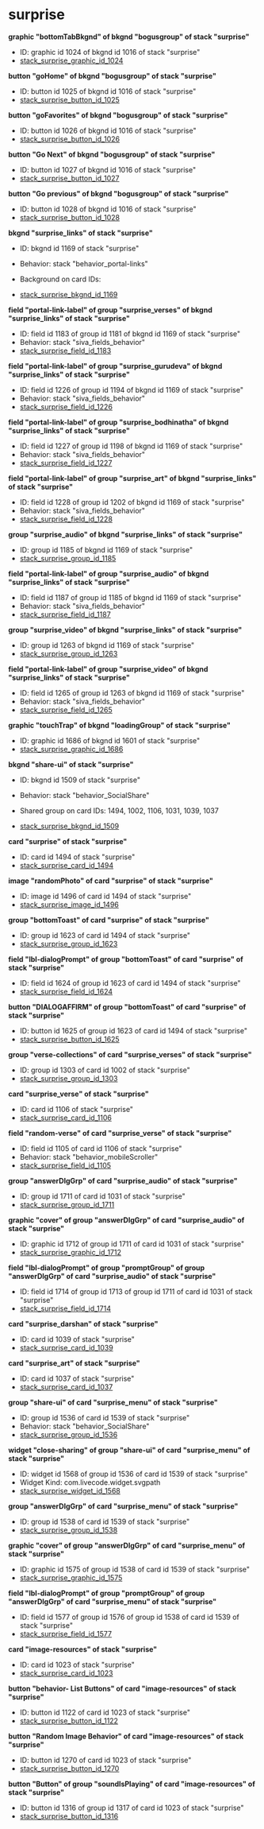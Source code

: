 # surprise
**graphic "bottomTabBkgnd" of bkgnd "bogusgroup" of stack "surprise"**
* ID: graphic id 1024 of bkgnd id 1016 of stack "surprise"
* [stack_surprise_graphic_id_1024](./../../ScriptTracker/modules/surprise_Scripts/stack_surprise_graphic_id_1024.livecodescript)

**button "goHome" of bkgnd "bogusgroup" of stack "surprise"**
* ID: button id 1025 of bkgnd id 1016 of stack "surprise"
* [stack_surprise_button_id_1025](./../../ScriptTracker/modules/surprise_Scripts/stack_surprise_button_id_1025.livecodescript)

**button "goFavorites" of bkgnd "bogusgroup" of stack "surprise"**
* ID: button id 1026 of bkgnd id 1016 of stack "surprise"
* [stack_surprise_button_id_1026](./../../ScriptTracker/modules/surprise_Scripts/stack_surprise_button_id_1026.livecodescript)

**button "Go Next" of bkgnd "bogusgroup" of stack "surprise"**
* ID: button id 1027 of bkgnd id 1016 of stack "surprise"
* [stack_surprise_button_id_1027](./../../ScriptTracker/modules/surprise_Scripts/stack_surprise_button_id_1027.livecodescript)

**button "Go previous" of bkgnd "bogusgroup" of stack "surprise"**
* ID: button id 1028 of bkgnd id 1016 of stack "surprise"
* [stack_surprise_button_id_1028](./../../ScriptTracker/modules/surprise_Scripts/stack_surprise_button_id_1028.livecodescript)

**bkgnd "surprise_links" of stack "surprise"**
* ID: bkgnd id 1169 of stack "surprise"
* Behavior: stack "behavior_portal-links"

* Background on card IDs: 
* [stack_surprise_bkgnd_id_1169](./../../ScriptTracker/modules/surprise_Scripts/stack_surprise_bkgnd_id_1169.livecodescript)

**field "portal-link-label" of group "surprise_verses" of bkgnd "surprise_links" of stack "surprise"**
* ID: field id 1183 of group id 1181 of bkgnd id 1169 of stack "surprise"
* Behavior: stack "siva_fields_behavior"
* [stack_surprise_field_id_1183](./../../ScriptTracker/modules/surprise_Scripts/stack_surprise_field_id_1183.livecodescript)

**field "portal-link-label" of group "surprise_gurudeva" of bkgnd "surprise_links" of stack "surprise"**
* ID: field id 1226 of group id 1194 of bkgnd id 1169 of stack "surprise"
* Behavior: stack "siva_fields_behavior"
* [stack_surprise_field_id_1226](./../../ScriptTracker/modules/surprise_Scripts/stack_surprise_field_id_1226.livecodescript)

**field "portal-link-label" of group "surprise_bodhinatha" of bkgnd "surprise_links" of stack "surprise"**
* ID: field id 1227 of group id 1198 of bkgnd id 1169 of stack "surprise"
* Behavior: stack "siva_fields_behavior"
* [stack_surprise_field_id_1227](./../../ScriptTracker/modules/surprise_Scripts/stack_surprise_field_id_1227.livecodescript)

**field "portal-link-label" of group "surprise_art" of bkgnd "surprise_links" of stack "surprise"**
* ID: field id 1228 of group id 1202 of bkgnd id 1169 of stack "surprise"
* Behavior: stack "siva_fields_behavior"
* [stack_surprise_field_id_1228](./../../ScriptTracker/modules/surprise_Scripts/stack_surprise_field_id_1228.livecodescript)

**group "surprise_audio" of bkgnd "surprise_links" of stack "surprise"**
* ID: group id 1185 of bkgnd id 1169 of stack "surprise"
* [stack_surprise_group_id_1185](./../../ScriptTracker/modules/surprise_Scripts/stack_surprise_group_id_1185.livecodescript)

**field "portal-link-label" of group "surprise_audio" of bkgnd "surprise_links" of stack "surprise"**
* ID: field id 1187 of group id 1185 of bkgnd id 1169 of stack "surprise"
* Behavior: stack "siva_fields_behavior"
* [stack_surprise_field_id_1187](./../../ScriptTracker/modules/surprise_Scripts/stack_surprise_field_id_1187.livecodescript)

**group "surprise_video" of bkgnd "surprise_links" of stack "surprise"**
* ID: group id 1263 of bkgnd id 1169 of stack "surprise"
* [stack_surprise_group_id_1263](./../../ScriptTracker/modules/surprise_Scripts/stack_surprise_group_id_1263.livecodescript)

**field "portal-link-label" of group "surprise_video" of bkgnd "surprise_links" of stack "surprise"**
* ID: field id 1265 of group id 1263 of bkgnd id 1169 of stack "surprise"
* Behavior: stack "siva_fields_behavior"
* [stack_surprise_field_id_1265](./../../ScriptTracker/modules/surprise_Scripts/stack_surprise_field_id_1265.livecodescript)

**graphic "touchTrap" of bkgnd "loadingGroup" of stack "surprise"**
* ID: graphic id 1686 of bkgnd id 1601 of stack "surprise"
* [stack_surprise_graphic_id_1686](./../../ScriptTracker/modules/surprise_Scripts/stack_surprise_graphic_id_1686.livecodescript)

**bkgnd "share-ui" of stack "surprise"**
* ID: bkgnd id 1509 of stack "surprise"
* Behavior: stack "behavior_SocialShare"

* Shared group on card IDs: 1494, 1002, 1106, 1031, 1039, 1037
* [stack_surprise_bkgnd_id_1509](./../../ScriptTracker/modules/surprise_Scripts/stack_surprise_bkgnd_id_1509.livecodescript)

**card "surprise" of stack "surprise"**
* ID: card id 1494 of stack "surprise"
* [stack_surprise_card_id_1494](./../../ScriptTracker/modules/surprise_Scripts/stack_surprise_card_id_1494.livecodescript)

**image "randomPhoto" of card "surprise" of stack "surprise"**
* ID: image id 1496 of card id 1494 of stack "surprise"
* [stack_surprise_image_id_1496](./../../ScriptTracker/modules/surprise_Scripts/stack_surprise_image_id_1496.livecodescript)

**group "bottomToast" of card "surprise" of stack "surprise"**
* ID: group id 1623 of card id 1494 of stack "surprise"
* [stack_surprise_group_id_1623](./../../ScriptTracker/modules/surprise_Scripts/stack_surprise_group_id_1623.livecodescript)

**field "lbl-dialogPrompt" of group "bottomToast" of card "surprise" of stack "surprise"**
* ID: field id 1624 of group id 1623 of card id 1494 of stack "surprise"
* [stack_surprise_field_id_1624](./../../ScriptTracker/modules/surprise_Scripts/stack_surprise_field_id_1624.livecodescript)

**button "DIALOGAFFIRM" of group "bottomToast" of card "surprise" of stack "surprise"**
* ID: button id 1625 of group id 1623 of card id 1494 of stack "surprise"
* [stack_surprise_button_id_1625](./../../ScriptTracker/modules/surprise_Scripts/stack_surprise_button_id_1625.livecodescript)

**group "verse-collections" of card "surprise_verses" of stack "surprise"**
* ID: group id 1303 of card id 1002 of stack "surprise"
* [stack_surprise_group_id_1303](./../../ScriptTracker/modules/surprise_Scripts/stack_surprise_group_id_1303.livecodescript)

**card "surprise_verse" of stack "surprise"**
* ID: card id 1106 of stack "surprise"
* [stack_surprise_card_id_1106](./../../ScriptTracker/modules/surprise_Scripts/stack_surprise_card_id_1106.livecodescript)

**field "random-verse" of card "surprise_verse" of stack "surprise"**
* ID: field id 1105 of card id 1106 of stack "surprise"
* Behavior: stack "behavior_mobileScroller"
* [stack_surprise_field_id_1105](./../../ScriptTracker/modules/surprise_Scripts/stack_surprise_field_id_1105.livecodescript)

**group "answerDlgGrp" of card "surprise_audio" of stack "surprise"**
* ID: group id 1711 of card id 1031 of stack "surprise"
* [stack_surprise_group_id_1711](./../../ScriptTracker/modules/surprise_Scripts/stack_surprise_group_id_1711.livecodescript)

**graphic "cover" of group "answerDlgGrp" of card "surprise_audio" of stack "surprise"**
* ID: graphic id 1712 of group id 1711 of card id 1031 of stack "surprise"
* [stack_surprise_graphic_id_1712](./../../ScriptTracker/modules/surprise_Scripts/stack_surprise_graphic_id_1712.livecodescript)

**field "lbl-dialogPrompt" of group "promptGroup" of group "answerDlgGrp" of card "surprise_audio" of stack "surprise"**
* ID: field id 1714 of group id 1713 of group id 1711 of card id 1031 of stack "surprise"
* [stack_surprise_field_id_1714](./../../ScriptTracker/modules/surprise_Scripts/stack_surprise_field_id_1714.livecodescript)

**card "surprise_darshan" of stack "surprise"**
* ID: card id 1039 of stack "surprise"
* [stack_surprise_card_id_1039](./../../ScriptTracker/modules/surprise_Scripts/stack_surprise_card_id_1039.livecodescript)

**card "surprise_art" of stack "surprise"**
* ID: card id 1037 of stack "surprise"
* [stack_surprise_card_id_1037](./../../ScriptTracker/modules/surprise_Scripts/stack_surprise_card_id_1037.livecodescript)

**group "share-ui" of card "surprise_menu" of stack "surprise"**
* ID: group id 1536 of card id 1539 of stack "surprise"
* Behavior: stack "behavior_SocialShare"
* [stack_surprise_group_id_1536](./../../ScriptTracker/modules/surprise_Scripts/stack_surprise_group_id_1536.livecodescript)

**widget "close-sharing" of group "share-ui" of card "surprise_menu" of stack "surprise"**
* ID: widget id 1568 of group id 1536 of card id 1539 of stack "surprise"
* Widget Kind: com.livecode.widget.svgpath
* [stack_surprise_widget_id_1568](./../../ScriptTracker/modules/surprise_Scripts/stack_surprise_widget_id_1568.livecodescript)

**group "answerDlgGrp" of card "surprise_menu" of stack "surprise"**
* ID: group id 1538 of card id 1539 of stack "surprise"
* [stack_surprise_group_id_1538](./../../ScriptTracker/modules/surprise_Scripts/stack_surprise_group_id_1538.livecodescript)

**graphic "cover" of group "answerDlgGrp" of card "surprise_menu" of stack "surprise"**
* ID: graphic id 1575 of group id 1538 of card id 1539 of stack "surprise"
* [stack_surprise_graphic_id_1575](./../../ScriptTracker/modules/surprise_Scripts/stack_surprise_graphic_id_1575.livecodescript)

**field "lbl-dialogPrompt" of group "promptGroup" of group "answerDlgGrp" of card "surprise_menu" of stack "surprise"**
* ID: field id 1577 of group id 1576 of group id 1538 of card id 1539 of stack "surprise"
* [stack_surprise_field_id_1577](./../../ScriptTracker/modules/surprise_Scripts/stack_surprise_field_id_1577.livecodescript)

**card "image-resources" of stack "surprise"**
* ID: card id 1023 of stack "surprise"
* [stack_surprise_card_id_1023](./../../ScriptTracker/modules/surprise_Scripts/stack_surprise_card_id_1023.livecodescript)

**button "behavior- List Buttons" of card "image-resources" of stack "surprise"**
* ID: button id 1122 of card id 1023 of stack "surprise"
* [stack_surprise_button_id_1122](./../../ScriptTracker/modules/surprise_Scripts/stack_surprise_button_id_1122.livecodescript)

**button "Random Image Behavior" of card "image-resources" of stack "surprise"**
* ID: button id 1270 of card id 1023 of stack "surprise"
* [stack_surprise_button_id_1270](./../../ScriptTracker/modules/surprise_Scripts/stack_surprise_button_id_1270.livecodescript)

**button "Button" of group "soundIsPlaying" of card "image-resources" of stack "surprise"**
* ID: button id 1316 of group id 1317 of card id 1023 of stack "surprise"
* [stack_surprise_button_id_1316](./../../ScriptTracker/modules/surprise_Scripts/stack_surprise_button_id_1316.livecodescript)

